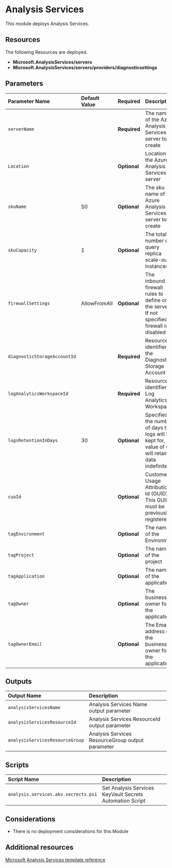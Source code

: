  # Analysis Services

This module deploys Analysis Services. 

## Resources

The following Resources are deployed.

+ **Microsoft.AnalysisServices/servers**
+ **Microsoft.AnalysisServices/servers/providers/diagnosticsettings**

## Parameters

| Parameter Name | Default Value | Required | Description |
| :-             | :-            | :-       |:-           |
| `serverName` || **Required** | The name of the Azure Analysis Services server to create
| `Location` || **Optional** | Location of the Azure Analysis Services server
| `skuName` | S0 | **Optional** | The sku name of the Azure Analysis Services server to create
| `skuCapacity` | 1 | **Optional** | The total number of query replica scale-out instances
| `firewallSettings` | AllowFromAll | **Optional** | The inbound firewall rules to define on the server. If not specified, firewall is disabled
| `diagnosticStorageAccountId` || **Required** | Resource identifier of the Diagnostic Storage Account
| `logAnalyticsWorkspaceId` || **Required** | Resource identifier of Log Analytics Workspace
| `logsRetentionInDays` | 30 |**Optional** | Specifies the number of days that logs will be kept for, a value of 0 will retain data indefinitely
| `cuaId` || **Optional** | Customer Usage Attribution Id (GUID). This GUID must be previously registered
| `tagEnvironment` || **Optional** | The name of the Environment
| `tagProject` || **Optional** | The name of the project
| `tagApplication` || **Optional** | The name of the application
| `tagOwner` || **Optional** | The business owner for the application
| `tagOwnerEmail` || **Optional** | The Email address of the business owner for the application
## Outputs

| Output Name | Description |
| :-          | :-          |
| `analysisServicesName` |  Analysis Services Name output parameter
| `analysisServicesResourceId` | Analysis Services ResourceId output parameter
| `analysisServicesResourceGroup` | Analysis Services ResourceGroup output parameter

## Scripts

| Script Name | Description |
| :-          | :-          |
| `analysis.services.akv.secrects.ps1` | Set Analysis Services KeyVault Secrets Automation Script

## Considerations

+ There is no deployment considerations for this Module

## Additional resources

[Microsoft Analysis Services template reference](https://docs.microsoft.com/en-us/azure/templates/microsoft.analysisservices/allversions)